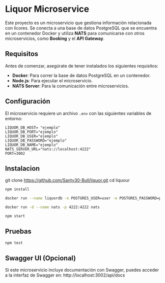 # Liquor Microservice

Este proyecto es un microservicio que gestiona información relacionada con licores. Se conecta a una base de datos PostgreSQL que se encuentra en un contenedor Docker y utiliza **NATS** para comunicarse con otros microservicios, como **Booking** y el **API Gateway**.

## Requisitos

Antes de comenzar, asegúrate de tener instalados los siguientes requisitos:

- **Docker**: Para correr la base de datos PostgreSQL en un contenedor.
- **Node.js**: Para ejecutar el microservicio.
- **NATS Server**: Para la comunicación entre microservicios.

## Configuración

El microservicio requiere un archivo `.env` con las siguientes variables de entorno:

```env
LIQUOR_DB_HOST= "ejemplo"
LIQUOR_DB_PORT="ejemplo"
LIQUOR_DB_USER="ejemplo"
LIQUOR_DB_PASSWORD="ejemplo"
LIQUOR_DB_NAME="ejemplo"
NATS_SERVER_URL="nats://localhost:4222"
PORT=3002
```

## Instalacion

git clone https://github.com/Santy30-Bull/liquor.git
cd liquour

```bash
npm install

docker run --name liquordb -e POSTGRES_USER=user -e POSTGRES_PASSWORD=password -e POSTGRES_DB=liquordb -p 5433:5432 -d postgres

docker run -d --name nats -p 4222:4222 nats

npm start

```

## Pruebas

```bash
npm test
```

## Swagger UI (Opcional)

Si este microservicio incluye documentación con Swagger, puedes acceder a la interfaz de Swagger en:
http://localhost:3002/api/docs
